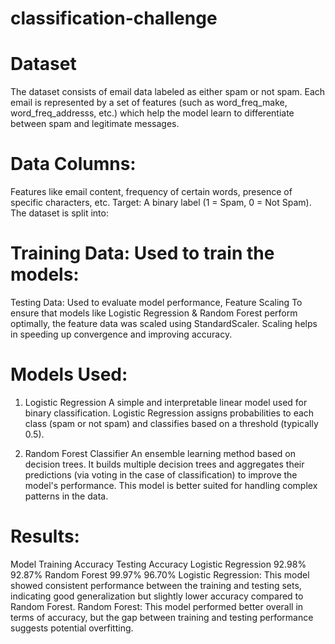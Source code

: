 # classification-challenge

# Dataset
The dataset consists of email data labeled as either spam or not spam. Each email is represented by a set of features (such as word_freq_make,	word_freq_addresss, etc.) which help the model learn to differentiate between spam and legitimate messages.

# Data Columns:
Features like email content, frequency of certain words, presence of specific characters, etc.
Target: A binary label (1 = Spam, 0 = Not Spam).
The dataset is split into:

# Training Data: Used to train the models:
Testing Data: Used to evaluate model performance,
Feature Scaling
To ensure that models like Logistic Regression & Random Forest perform optimally, the feature data was scaled using StandardScaler. Scaling helps in speeding up convergence and improving accuracy.

 # Models Used:
1. Logistic Regression
A simple and interpretable linear model used for binary classification. Logistic Regression assigns probabilities to each class (spam or not spam) and classifies based on a threshold (typically 0.5).

2. Random Forest Classifier
An ensemble learning method based on decision trees. It builds multiple decision trees and aggregates their predictions (via voting in the case of classification) to improve the model's performance. This model is better suited for handling complex patterns in the data.

# Results:
Model			Training Accuracy	Testing Accuracy
Logistic Regression	92.98%			92.87%
Random Forest		99.97%			96.70%
Logistic Regression: This model showed consistent performance between the training and testing sets, indicating good generalization but slightly lower accuracy compared to Random Forest.
Random Forest: This model performed better overall in terms of accuracy, but the gap between training and testing performance suggests potential overfitting.
